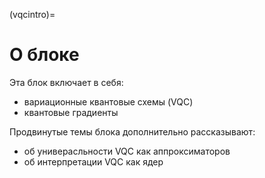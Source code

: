 (vqcintro)=

# О блоке

Эта блок включает в себя:

- вариационные квантовые схемы (VQC)
- квантовые градиенты

Продвинутые темы блока дополнительно рассказывают:

- об универасльности VQC как аппроксиматоров
- об интерпретации VQC как ядер

